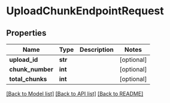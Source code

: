# UploadChunkEndpointRequest


## Properties

Name | Type | Description | Notes
------------ | ------------- | ------------- | -------------
**upload_id** | **str** |  | [optional] 
**chunk_number** | **int** |  | [optional] 
**total_chunks** | **int** |  | [optional] 

[[Back to Model list]](../#documentation-for-models) [[Back to API list]](../#documentation-for-api-endpoints) [[Back to README]](../)


